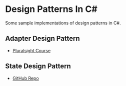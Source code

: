# Design Patterns In C#

Some sample implementations of design patterns in C#.

## Adapter Design Pattern

- [Pluralsight Course](https://www.pluralsight.com/courses/patterns-library)

## State Design Pattern

- [GitHub Repo](https://github.com/ardalis/StatePattern)
